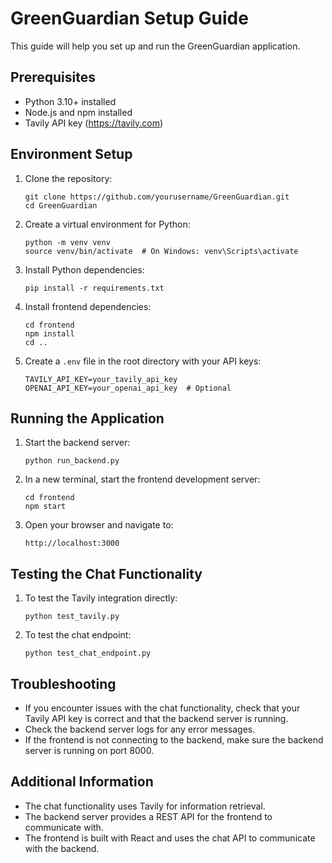# GreenGuardian Setup Guide

This guide will help you set up and run the GreenGuardian application.

## Prerequisites

- Python 3.10+ installed
- Node.js and npm installed
- Tavily API key (https://tavily.com)

## Environment Setup

1. Clone the repository:
   ```
   git clone https://github.com/yourusername/GreenGuardian.git
   cd GreenGuardian
   ```

2. Create a virtual environment for Python:
   ```
   python -m venv venv
   source venv/bin/activate  # On Windows: venv\Scripts\activate
   ```

3. Install Python dependencies:
   ```
   pip install -r requirements.txt
   ```

4. Install frontend dependencies:
   ```
   cd frontend
   npm install
   cd ..
   ```

5. Create a `.env` file in the root directory with your API keys:
   ```
   TAVILY_API_KEY=your_tavily_api_key
   OPENAI_API_KEY=your_openai_api_key  # Optional
   ```

## Running the Application

1. Start the backend server:
   ```
   python run_backend.py
   ```

2. In a new terminal, start the frontend development server:
   ```
   cd frontend
   npm start
   ```

3. Open your browser and navigate to:
   ```
   http://localhost:3000
   ```

## Testing the Chat Functionality

1. To test the Tavily integration directly:
   ```
   python test_tavily.py
   ```

2. To test the chat endpoint:
   ```
   python test_chat_endpoint.py
   ```

## Troubleshooting

- If you encounter issues with the chat functionality, check that your Tavily API key is correct and that the backend server is running.
- Check the backend server logs for any error messages.
- If the frontend is not connecting to the backend, make sure the backend server is running on port 8000.

## Additional Information

- The chat functionality uses Tavily for information retrieval.
- The backend server provides a REST API for the frontend to communicate with.
- The frontend is built with React and uses the chat API to communicate with the backend.
